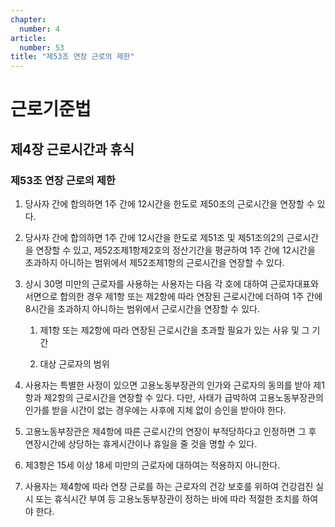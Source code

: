 ```yaml
---
chapter:
  number: 4
article:
  number: 53
title: "제53조 연장 근로의 제한"
---
```

# 근로기준법

## 제4장 근로시간과 휴식

### 제53조 연장 근로의 제한

1. 당사자 간에 합의하면 1주 간에 12시간을 한도로 제50조의 근로시간을 연장할 수 있다.

2. 당사자 간에 합의하면 1주 간에 12시간을 한도로 제51조 및 제51조의2의 근로시간을 연장할 수 있고, 제52조제1항제2호의 정산기간을 평균하여 1주 간에 12시간을 초과하지 아니하는 범위에서 제52조제1항의 근로시간을 연장할 수 있다.

3. 상시 30명 미만의 근로자를 사용하는 사용자는 다음 각 호에 대하여 근로자대표와 서면으로 합의한 경우 제1항 또는 제2항에 따라 연장된 근로시간에 더하여 1주 간에 8시간을 초과하지 아니하는 범위에서 근로시간을 연장할 수 있다.

    1. 제1항 또는 제2항에 따라 연장된 근로시간을 초과할 필요가 있는 사유 및 그 기간

    2. 대상 근로자의 범위

4. 사용자는 특별한 사정이 있으면 고용노동부장관의 인가와 근로자의 동의를 받아 제1항과 제2항의 근로시간을 연장할 수 있다. 다만, 사태가 급박하여 고용노동부장관의 인가를 받을 시간이 없는 경우에는 사후에 지체 없이 승인을 받아야 한다.

5. 고용노동부장관은 제4항에 따른 근로시간의 연장이 부적당하다고 인정하면 그 후 연장시간에 상당하는 휴게시간이나 휴일을 줄 것을 명할 수 있다.

6. 제3항은 15세 이상 18세 미만의 근로자에 대하여는 적용하지 아니한다.

7. 사용자는 제4항에 따라 연장 근로를 하는 근로자의 건강 보호를 위하여 건강검진 실시 또는 휴식시간 부여 등 고용노동부장관이 정하는 바에 따라 적절한 조치를 하여야 한다.
